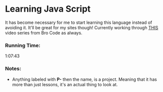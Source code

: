 # Learning Java Script

It has become necessary for me to start learning this language
instead of avoiding it. It'll be great for my sites though!
Currently working through [THIS](https://www.youtube.com/watch?v=lfmg-EJ8gm4)
video series from Bro Code as always.

### Running Time:
1:07:43

### Notes:
- Anything labeled with **P-** then the name, is a project. Meaning
that it has more than just lessons, it's an actual thing to look at.